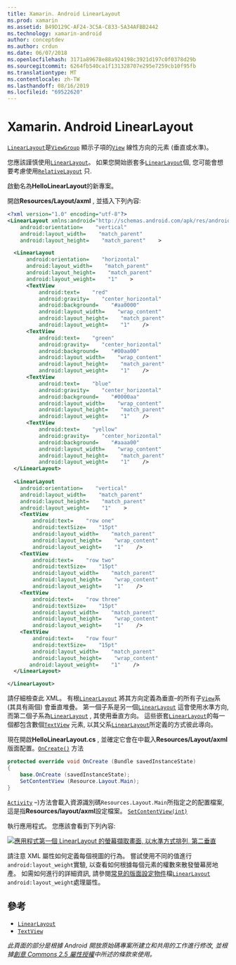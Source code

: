 ```yaml
---
title: Xamarin. Android LinearLayout
ms.prod: xamarin
ms.assetid: B49D129C-AF24-3C5A-C833-5A34AFBB2442
ms.technology: xamarin-android
author: conceptdev
ms.author: crdun
ms.date: 06/07/2018
ms.openlocfilehash: 3171a89678e88a924198c3921d197c0f0378d29b
ms.sourcegitcommit: 6264fb540ca1f131328707e295e7259cb10f95fb
ms.translationtype: MT
ms.contentlocale: zh-TW
ms.lasthandoff: 08/16/2019
ms.locfileid: "69522620"
---
```

# <a name="xamarinandroid-linearlayout"></a>Xamarin. Android LinearLayout

[`LinearLayout`](xref:Android.Widget.LinearLayout)是[`ViewGroup`](xref:Android.Views.ViewGroup)
顯示子項的[`View`](xref:Android.Views.View)
線性方向的元素 (垂直或水準)。

您應該謹慎使用[`LinearLayout`](xref:Android.Widget.LinearLayout)。
如果您開始嵌套多[`LinearLayout`](xref:Android.Widget.LinearLayout)個, 您可能會想要考慮使用[`RelativeLayout`](xref:Android.Widget.RelativeLayout)
只.

啟動名為**HelloLinearLayout**的新專案。

開啟**Resources/Layout/axml** , 並插入下列內容:

```xml
<?xml version="1.0" encoding="utf-8"?>
<LinearLayout xmlns:android="http://schemas.android.com/apk/res/android"
    android:orientation=    "vertical"
    android:layout_width=    "match_parent"
    android:layout_height=    "match_parent"    >

  <LinearLayout
      android:orientation=    "horizontal"
      android:layout_width=    "match_parent"
      android:layout_height=    "match_parent"
      android:layout_weight=    "1"    >
      <TextView
          android:text=    "red"
          android:gravity=    "center_horizontal"
          android:background=    "#aa0000"
          android:layout_width=    "wrap_content"
          android:layout_height=    "match_parent"
          android:layout_weight=    "1"    />
      <TextView
          android:text=    "green"
          android:gravity=    "center_horizontal"
          android:background=    "#00aa00"
          android:layout_width=    "wrap_content"
          android:layout_height=    "match_parent"
          android:layout_weight=    "1"    />
      <TextView
          android:text=    "blue"
          android:gravity=    "center_horizontal"
          android:background=    "#0000aa"
          android:layout_width=    "wrap_content"
          android:layout_height=    "match_parent"
          android:layout_weight=    "1"    />
      <TextView
          android:text=    "yellow"
          android:gravity=    "center_horizontal"
          android:background=    "#aaaa00"
          android:layout_width=    "wrap_content"
          android:layout_height=    "match_parent"
          android:layout_weight=    "1"    />
  </LinearLayout>
        
  <LinearLayout
    android:orientation=    "vertical"
    android:layout_width=    "match_parent"
    android:layout_height=    "match_parent"
    android:layout_weight=    "1"    >
    <TextView
        android:text=    "row one"
        android:textSize=    "15pt"
        android:layout_width=    "match_parent"
        android:layout_height=    "wrap_content"
        android:layout_weight=    "1"    />
    <TextView
        android:text=    "row two"
        android:textSize=    "15pt"
        android:layout_width=    "match_parent"
        android:layout_height=    "wrap_content"
        android:layout_weight=    "1"    />
    <TextView
        android:text=    "row three"
        android:textSize=    "15pt"
        android:layout_width=    "match_parent"
        android:layout_height=    "wrap_content"
        android:layout_weight=    "1"    />
    <TextView
        android:text=    "row four"
        android:textSize=    "15pt"
        android:layout_width=    "match_parent"
        android:layout_height=    "wrap_content"
       android:layout_weight=    "1"    />
  </LinearLayout>

</LinearLayout>
```

請仔細檢查此 XML。 有根[`LinearLayout`](xref:Android.Widget.LinearLayout)
將其方向定義為垂直&ndash;的所有子[`View`](xref:Android.Views.View)系 (其具有兩個) 會垂直堆疊。 第一個子系是另一個[`LinearLayout`](xref:Android.Widget.LinearLayout)
這會使用水準方向, 而第二個子系為[`LinearLayout`](xref:Android.Widget.LinearLayout)
, 其使用垂直方向。 這些嵌套[`LinearLayout`](xref:Android.Widget.LinearLayout)的每一個都包含數個[`TextView`](xref:Android.Widget.TextView)
元素, 以其父系[`LinearLayout`](xref:Android.Widget.LinearLayout)所定義的方式彼此導向。

現在開啟**HelloLinearLayout.cs** , 並確定它會在中載入**Resources/Layout/axml**版面配置。[`OnCreate()`](xref:Android.App.Activity.OnCreate*)
方法

```csharp
protected override void OnCreate (Bundle savedInstanceState)
{
    base.OnCreate (savedInstanceState);
    SetContentView (Resource.Layout.Main);
}
```

[`Activity`](xref:Android.App.Activity) &ndash;)方法會載入資源識別碼`Resources.Layout.Main`所指定之的配置檔案, 這是指**Resources/layout/axml**設定檔案。 [`SetContentView(int)`](xref:Android.App.Activity.SetContentView*)

執行應用程式。 您應該會看到下列內容:

[![應用程式第一個 LinearLayout 的螢幕擷取畫面, 以水準方式排列, 第二垂直](linear-layout-images/helloviews1.png)](linear-layout-images/helloviews1.png#lightbox)

請注意 XML 屬性如何定義每個視圖的行為。 嘗試使用不同的值進行`android:layout_weight`實驗, 以查看如何根據每個元素的權數來散發螢幕房地產。 如需如何進行的詳細資訊, 請參閱[常見的版面設定物件](https://developer.android.com/guide/topics/ui/declaring-layout.html)檔[`LinearLayout`](xref:Android.Widget.LinearLayout)
`android:layout_weight`處理屬性。


## <a name="references"></a>參考

- [`LinearLayout`](xref:Android.Widget.LinearLayout)
- [`TextView`](xref:Android.Widget.TextView)

_此頁面的部分是根據 Android 開放原始碼專案所建立和共用的工作進行修改, 並根據[創意 Commons 2.5 屬性授權](http://creativecommons.org/licenses/by/2.5/)中所述的條款來使用。_
